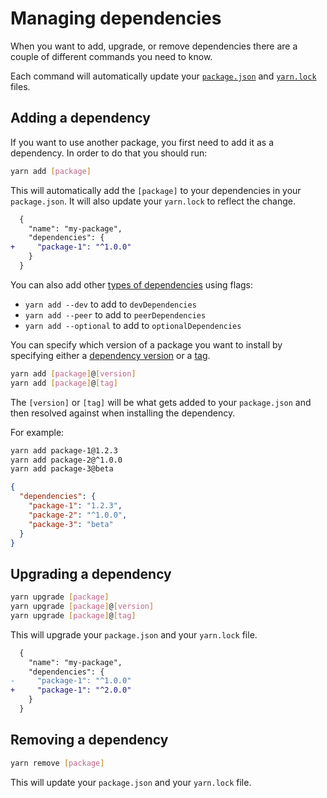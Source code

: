 # Managing dependencies

When you want to add, upgrade, or remove dependencies there are a couple of different commands you need to know.

Each command will automatically update your [`package.json`](../configuration/package-json) and [`yarn.lock`](../configuration/yarn-lock) files.

## Adding a dependency

If you want to use another package, you first need to add it as a dependency. In order to do that you should run:

```bash
yarn add [package]
```

This will automatically add the `[package]` to your dependencies in your `package.json`. It will also update your `yarn.lock` to reflect the change.

```diff
  {
    "name": "my-package",
    "dependencies": {
+     "package-1": "^1.0.0"
    }
  }
```

You can also add other [types of dependencies](../dependencies/dependency-types) using flags:

- `yarn add --dev` to add to `devDependencies`
- `yarn add --peer` to add to `peerDependencies`
- `yarn add --optional` to add to `optionalDependencies`

You can specify which version of a package you want to install by specifying either a [dependency version](../dependencies/dependency-versions) or a
[tag](../cli/tag).

```bash
yarn add [package]@[version]
yarn add [package]@[tag]
```

The `[version]` or `[tag]` will be what gets added to your `package.json` and then resolved against when installing the dependency.

For example:

```bash
yarn add package-1@1.2.3
yarn add package-2@^1.0.0
yarn add package-3@beta
```

```json
{
  "dependencies": {
    "package-1": "1.2.3",
    "package-2": "^1.0.0",
    "package-3": "beta"
  }
}
```

## Upgrading a dependency

```bash
yarn upgrade [package]
yarn upgrade [package]@[version]
yarn upgrade [package]@[tag]
```

This will upgrade your `package.json` and your `yarn.lock` file.

```diff
  {
    "name": "my-package",
    "dependencies": {
-     "package-1": "^1.0.0"
+     "package-1": "^2.0.0"
    }
  }
```

## Removing a dependency

```bash
yarn remove [package]
```

This will update your `package.json` and your `yarn.lock` file.
